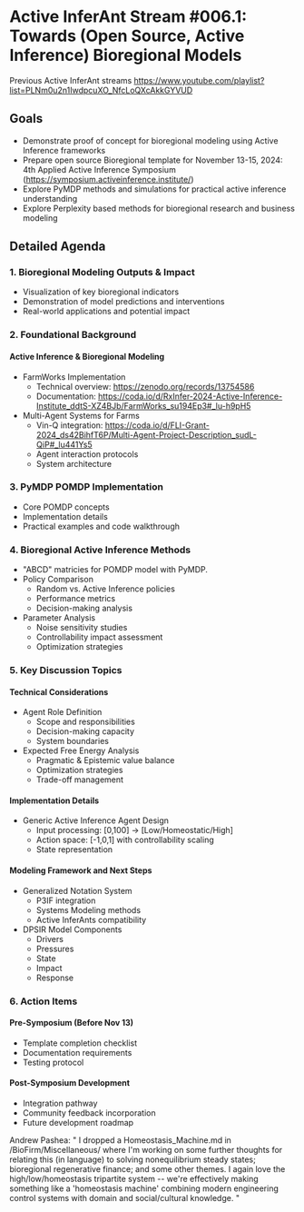 # Active InferAnt Stream #006.1: Towards (Open Source, Active Inference) Bioregional Models

Previous Active InferAnt streams
<https://www.youtube.com/playlist?list=PLNm0u2n1IwdpcuXO_NfcLoQXcAkkGYVUD>

## Goals

- Demonstrate proof of concept for bioregional modeling using Active Inference frameworks
- Prepare open source Bioregional template for November 13-15, 2024: 4th Applied Active Inference Symposium (<https://symposium.activeinference.institute/>)
- Explore PyMDP methods and simulations for practical active inference understanding
- Explore Perplexity based methods for bioregional research and business modeling

## Detailed Agenda

### 1. Bioregional Modeling Outputs & Impact

- Visualization of key bioregional indicators
- Demonstration of model predictions and interventions
- Real-world applications and potential impact

### 2. Foundational Background

#### Active Inference & Bioregional Modeling

- FarmWorks Implementation
  - Technical overview: <https://zenodo.org/records/13754586>
  - Documentation: <https://coda.io/d/RxInfer-2024-Active-Inference-Institute_ddtS-XZ4BJb/FarmWorks_su194Ep3#_lu-h9pH5>
- Multi-Agent Systems for Farms
  - Vin-Q integration: <https://coda.io/d/FLI-Grant-2024_ds42BihfT6P/Multi-Agent-Project-Description_sudL-QiP#_lu441Ys5>
  - Agent interaction protocols
  - System architecture

### 3. PyMDP POMDP Implementation

- Core POMDP concepts
- Implementation details
- Practical examples and code walkthrough

### 4. Bioregional Active Inference Methods

- "ABCD" matricies for POMDP model with PyMDP.
- Policy Comparison
  - Random vs. Active Inference policies
  - Performance metrics
  - Decision-making analysis
- Parameter Analysis
  - Noise sensitivity studies
  - Controllability impact assessment
  - Optimization strategies

### 5. Key Discussion Topics

#### Technical Considerations

- Agent Role Definition
  - Scope and responsibilities
  - Decision-making capacity
  - System boundaries
- Expected Free Energy Analysis
  - Pragmatic & Epistemic value balance
  - Optimization strategies
  - Trade-off management

#### Implementation Details

- Generic Active Inference Agent Design
  - Input processing: [0,100] → [Low/Homeostatic/High]
  - Action space: [-1,0,1] with controllability scaling
  - State representation

#### Modeling Framework and Next Steps 

- Generalized Notation System
  - P3IF integration
  - Systems Modeling methods
  - Active InferAnts compatibility
- DPSIR Model Components
  - Drivers
  - Pressures
  - State
  - Impact
  - Response

### 6. Action Items

#### Pre-Symposium (Before Nov 13)

- Template completion checklist
- Documentation requirements
- Testing protocol

#### Post-Symposium Development

- Integration pathway
- Community feedback incorporation
- Future development roadmap


Andrew Pashea: " I dropped a Homeostasis_Machine.md in /BioFirm/Miscellaneous/ where I'm working on some further thoughts for relating this (in language) to solving nonequilibrium steady states; bioregional regenerative finance; and some other themes. I again love the high/low/homeostasis tripartite system -- we're effectively making something like a 'homeostasis machine' combining modern engineering control systems with domain and social/cultural knowledge. "